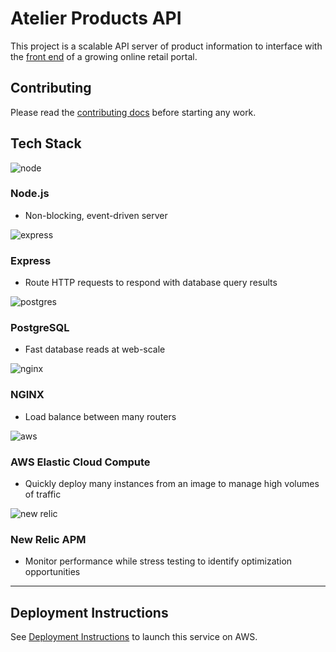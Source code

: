 # Atelier Products API

This project is a scalable API server of product information to interface with the [front end](https://github.com/RFP54-Helios/FEC) of a growing online retail portal.

## Contributing

Please read the [contributing docs](CONTRIBUTING.md) before starting any work.

## Tech Stack

![node](https://www.vectorlogo.zone/logos/nodejs/nodejs-ar21.svg)

### Node.js

- Non-blocking, event-driven server

![express](https://www.vectorlogo.zone/logos/expressjs/expressjs-ar21.svg)

### Express

- Route HTTP requests to respond with database query results

![postgres](https://www.vectorlogo.zone/logos/postgresql/postgresql-ar21.svg)

### PostgreSQL

- Fast database reads at web-scale

![nginx](https://www.vectorlogo.zone/logos/nginx/nginx-ar21.svg)

### NGINX

- Load balance between many routers

![aws](https://www.vectorlogo.zone/logos/amazon_aws/amazon_aws-ar21.svg)

### AWS Elastic Cloud Compute

- Quickly deploy many instances from an image to manage high volumes of traffic

![new relic](https://www.vectorlogo.zone/logos/newrelic/newrelic-ar21.svg)

### New Relic APM

- Monitor performance while stress testing to identify optimization opportunities

---

## Deployment Instructions

See [Deployment Instructions](Deployment.md) to launch this service on AWS.
